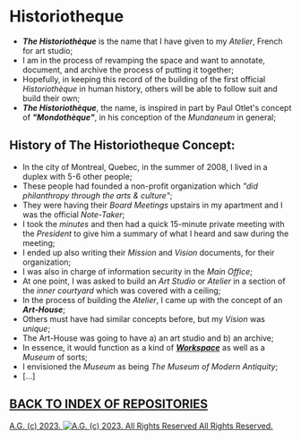 # Historiotheque
* __*The Historiothèque*__ is the name that I have given to my *Atelier*, French for art studio;
* I am in the process of revamping the space and want to annotate, document, and archive the process of putting it together;
* Hopefully, in keeping this record of the building of the first official *Historiothèque* in human history, others will be able to follow suit and build their own;
* __*The Historiothèque*__, the name, is inspired in part by Paul Otlet's concept of __*"Mondothèque"*__, in his conception of the *Mundaneum* in general;

## History of The Historiotheque Concept:
* In the city of Montreal, Quebec, in the summer of 2008, I lived in a duplex with 5-6 other people;
* These people had founded a non-profit organization which *"did philanthropy through the arts & culture"*;
* They were having their *Board Meetings* upstairs in my apartment and I was the official *Note-Taker*;
* I took the *minutes* and then had a quick 15-minute private meeting with the *President* to give him a summary of what I heard and saw during the meeting;
* I ended up also writing their *Mission* and *Vision* documents, for their organization;
* I was also in charge of information security in the *Main Office*;
* At one point, I was asked to build an *Art Studio* or *Atelier* in a section of the *inner courtyard* which was covered with a ceiling;
* In the process of building the *Atelier*, I came up with the concept of an __*Art-House*__;
* Others must have had similar concepts before, but my *Vision* was *unique*;
* The Art-House was going to have a) an art studio and b) an archive;
* In essence, it would function as a kind of [__*Workspace*__](https://github.com/antiface/Documentation/tree/master/METHODS/GeneralWorkflow/Workspace) as well as a *Museum* of sorts;
* I envisioned the *Museum* as being *The Museum of Modern Antiquity*;
* [...]

## [BACK TO INDEX OF REPOSITORIES](https://github.com/antiface/Index)

[A.G. (c) 2023. ![A.G. (c) 2023. All Rights Reserved](https://historiotheque.files.wordpress.com/2016/11/ag_signature_official_2015_50px_cropped.jpg) All Rights Reserved.](http://alexgagnon.com)
